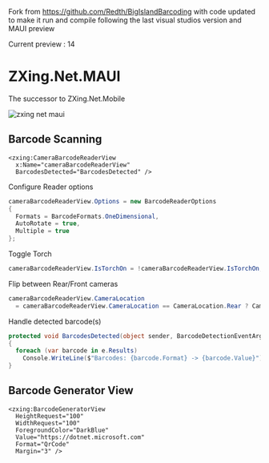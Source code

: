 Fork from https://github.com/Redth/BigIslandBarcoding with code updated to make it run and compile following the last visual studios version and MAUI preview

Current preview : 14

# ZXing.Net.MAUI
The successor to ZXing.Net.Mobile

![zxing net maui](https://user-images.githubusercontent.com/271950/129272315-b3f5a468-c585-49f2-bbab-68a884618b94.png)

## Barcode Scanning

```xaml
<zxing:CameraBarcodeReaderView
  x:Name="cameraBarcodeReaderView"
  BarcodesDetected="BarcodesDetected" />
```

Configure Reader options
```csharp
cameraBarcodeReaderView.Options = new BarcodeReaderOptions
{
  Formats = BarcodeFormats.OneDimensional,
  AutoRotate = true,
  Multiple = true
};
```

Toggle Torch
```csharp
cameraBarcodeReaderView.IsTorchOn = !cameraBarcodeReaderView.IsTorchOn;
```

Flip between Rear/Front cameras
```csharp
cameraBarcodeReaderView.CameraLocation
  = cameraBarcodeReaderView.CameraLocation == CameraLocation.Rear ? CameraLocation.Front : CameraLocation.Rear;
```

Handle detected barcode(s)
```csharp
protected void BarcodesDetected(object sender, BarcodeDetectionEventArgs e)
{
  foreach (var barcode in e.Results)
    Console.WriteLine($"Barcodes: {barcode.Format} -> {barcode.Value}");
}
```

## Barcode Generator View
```xaml
<zxing:BarcodeGeneratorView
  HeightRequest="100"
  WidthRequest="100"
  ForegroundColor="DarkBlue"
  Value="https://dotnet.microsoft.com"
  Format="QrCode"
  Margin="3" />
```




